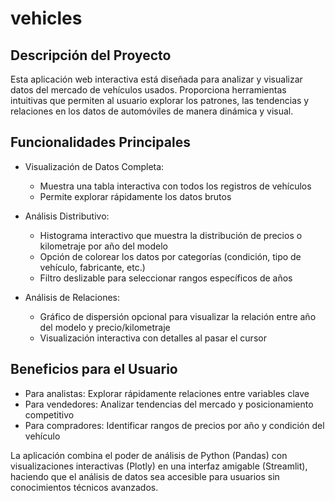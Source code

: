 # vehicles


## Descripción del Proyecto

Esta aplicación web interactiva está diseñada para analizar y visualizar datos del mercado de vehículos usados. Proporciona herramientas intuitivas que permiten al usuario explorar los patrones, las tendencias y relaciones en los datos de automóviles de manera dinámica y visual.

## Funcionalidades Principales
- Visualización de Datos Completa:
    * Muestra una tabla interactiva con todos los registros de vehículos
    * Permite explorar rápidamente los datos brutos

- Análisis Distributivo:
    * Histograma interactivo que muestra la distribución de precios o kilometraje por año del modelo
    * Opción de colorear los datos por categorías (condición, tipo de vehículo, fabricante, etc.)
    * Filtro deslizable para seleccionar rangos específicos de años

- Análisis de Relaciones:
    * Gráfico de dispersión opcional para visualizar la relación entre año del modelo y precio/kilometraje
    * Visualización interactiva con detalles al pasar el cursor

## Beneficios para el Usuario
- Para analistas: Explorar rápidamente relaciones entre variables clave
- Para vendedores: Analizar tendencias del mercado y posicionamiento competitivo
- Para compradores: Identificar rangos de precios por año y condición del vehículo

La aplicación combina el poder de análisis de Python (Pandas) con visualizaciones interactivas (Plotly) en una interfaz amigable (Streamlit), haciendo que el análisis de datos sea accesible para usuarios sin conocimientos técnicos avanzados.

